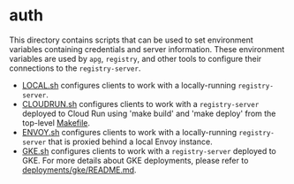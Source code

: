 # auth

This directory contains scripts that can be used to set environment variables
containing credentials and server information. These environment variables are
used by `apg`, `registry`, and other tools to configure their connections to
the `registry-server`.

- [LOCAL.sh](LOCAL.sh) configures clients to work with a locally-running
  `registry-server`.
- [CLOUDRUN.sh](CLOUDRUN.sh) configures clients to work with a
  `registry-server` deployed to Cloud Run using 'make build' and 'make deploy'
  from the top-level [Makefile](../Makefile).
- [ENVOY.sh](ENVOY.sh) configures clients to work with a locally-running
  `registry-server` that is proxied behind a local Envoy instance.
- [GKE.sh](GKE.sh) configures clients to work with a `registry-server` deployed
  to GKE. For more details about GKE deployments, please refer to
  [deployments/gke/README.md](../deployments/gke/README.md).
